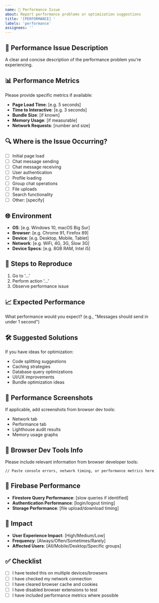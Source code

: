 ```yaml
---
name: 🚀 Performance Issue
about: Report performance problems or optimization suggestions
title: '[PERFORMANCE] '
labels: 'performance'
assignees: ''
---
```


## 🐌 Performance Issue Description
A clear and concise description of the performance problem you're experiencing.

## 📊 Performance Metrics
Please provide specific metrics if available:
- **Page Load Time**: [e.g. 5 seconds]
- **Time to Interactive**: [e.g. 3 seconds]
- **Bundle Size**: [if known]
- **Memory Usage**: [if measurable]
- **Network Requests**: [number and size]

## 🔍 Where is the Issue Occurring?
- [ ] Initial page load
- [ ] Chat message sending
- [ ] Chat message receiving
- [ ] User authentication
- [ ] Profile loading
- [ ] Group chat operations
- [ ] File uploads
- [ ] Search functionality
- [ ] Other: [specify]

## 🌐 Environment
- **OS**: [e.g. Windows 10, macOS Big Sur]
- **Browser**: [e.g. Chrome 91, Firefox 89]
- **Device**: [e.g. Desktop, Mobile, Tablet]
- **Network**: [e.g. WiFi, 4G, 3G, Slow 3G]
- **Device Specs**: [e.g. 8GB RAM, Intel i5]

## 🔄 Steps to Reproduce
1. Go to '...'
2. Perform action '...'
3. Observe performance issue

## 📈 Expected Performance
What performance would you expect? (e.g., "Messages should send in under 1 second")

## 🛠️ Suggested Solutions
If you have ideas for optimization:
- Code splitting suggestions
- Caching strategies
- Database query optimizations
- UI/UX improvements
- Bundle optimization ideas

## 📸 Performance Screenshots
If applicable, add screenshots from browser dev tools:
- Network tab
- Performance tab
- Lighthouse audit results
- Memory usage graphs

## 🔧 Browser Dev Tools Info
Please include relevant information from browser developer tools:
```
// Paste console errors, network timing, or performance metrics here
```

## 📱 Firebase Performance
- **Firestore Query Performance**: [slow queries if identified]
- **Authentication Performance**: [login/logout timing]
- **Storage Performance**: [file upload/download timing]

## 🎯 Impact
- **User Experience Impact**: [High/Medium/Low]
- **Frequency**: [Always/Often/Sometimes/Rarely]
- **Affected Users**: [All/Mobile/Desktop/Specific groups]

## ✅ Checklist
- [ ] I have tested this on multiple devices/browsers
- [ ] I have checked my network connection
- [ ] I have cleared browser cache and cookies
- [ ] I have disabled browser extensions to test
- [ ] I have included performance metrics where possible
